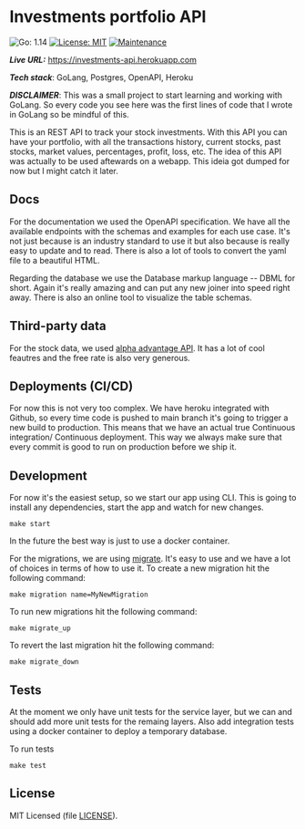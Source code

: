 # Investments portfolio API

![Go: 1.14](https://img.shields.io/badge/Go-1.14-blue)
[![License: MIT](https://img.shields.io/badge/License-MIT-blue)](https://opensource.org/licenses/MIT)
[![Maintenance](https://img.shields.io/badge/Maintained%3F-no-red.svg)](https://github.com/WeNeedThePoh/investment-api/graphs/commit-activity)

***Live URL:*** https://investments-api.herokuapp.com  

***Tech stack***: GoLang, Postgres, OpenAPI, Heroku

***DISCLAIMER***: This was a small project to start learning and working with GoLang. So every code you see here was the first lines of code that I wrote in GoLang so be mindful of this.

This is an REST API to track your stock investments. With this API you can have your portfolio, with all the transactions history, current stocks, past stocks, market values, percentages, profit, loss, etc. The idea of this API was actually to be used aftewards on a webapp. This ideia got dumped for now but I might catch it later.

## Docs

For the documentation we used the OpenAPI specification. We have all the available endpoints with the schemas and examples for each use case. It's not just because is an industry standard to use it but also because is really easy to update and to read. There is also a lot of tools to convert the yaml file to a beautiful HTML.

Regarding the database we use the Database markup language -- DBML for short. Again it's really amazing and can put any new joiner into speed right away. There is also an online tool to visualize the table schemas.

## Third-party data

For the stock data, we used [alpha advantage API](https://www.alphavantage.co). It has a lot of cool feautres and the free rate is also very generous.

## Deployments (CI/CD)

For now this is not very too complex. We have heroku integrated with Github, so every time code is pushed to main branch it's going to trigger a new build to production. This means that we have an actual true Continuous integration/ Continuous deployment. This way we always make sure that every commit is good to run on production before we ship it.
## Development

For now it's the easiest setup, so we start our app using CLI.
This is going to install any dependencies, start the app and watch for new changes.
```
make start
```

In the future the best way is just to use a docker container.

For the migrations, we are using [migrate](https://github.com/golang-migrate/migrate). It's easy to use and we have a lot of choices in terms of how to use it.
To create a new migration hit the following command:
```
make migration name=MyNewMigration
```

To run new migrations hit the following command:
```
make migrate_up
```

To revert the last migration hit the following command:
```
make migrate_down
```

## Tests

At the moment we only have unit tests for the service layer, but we can and should add more unit tests for the remaing layers. Also add integration tests using a docker container to deploy a temporary database.

To run tests

```
make test
```

## License

MIT Licensed (file [LICENSE](LICENSE)).
